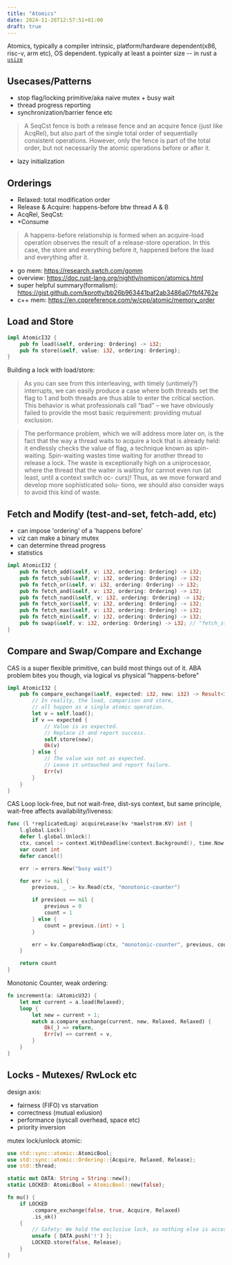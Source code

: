 ```yaml
---
title: "Atomics"
date: 2024-11-26T12:57:51+01:00
draft: true
---
```


Atomics, typically a compiler intrinsic, platform/hardware dependent(x86, risc-v, arm etc), OS dependent.
typically at least a pointer size -- in rust a [`usize`](https://doc.rust-lang.org/std/primitive.usize.html)

## Usecases/Patterns
- stop flag/locking primitive/aka naive mutex + busy wait
- thread progress reporting
- synchronization/barrier fence etc
> A SeqCst fence is both a release fence and an acquire fence (just like AcqRel), but also part of the single total order of sequentially consistent operations. However, only the fence is part of the total order, but not necessarily the atomic operations before or after it.

- lazy initialization

## Orderings
- Relaxed: total modification order
- Release & Acquire: happens-before btw  thread A & B
- AcqRel, SeqCst: 
- *Consume

> A happens-before relationship is formed when an acquire-load operation observes the result of a release-store operation. In this case, the store and everything before it, happened before the load and everything after it.

- go mem: https://research.swtch.com/gomm
- overview: https://doc.rust-lang.org/nightly/nomicon/atomics.html
- super helpful summary(formalism): https://gist.github.com/kprotty/bb26b963441baf2ab3486a07fbf4762e
- c++ mem: https://en.cppreference.com/w/cpp/atomic/memory_order


## Load and Store

```rust
impl AtomicI32 {
    pub fn load(&self, ordering: Ordering) -> i32;
    pub fn store(&self, value: i32, ordering: Ordering);
}
```

Building a lock with load/store:

> As you can see from this interleaving, with timely (untimely?) interrupts, we can easily produce a case where both threads set the flag to 1 and both threads are thus able to enter the critical section. This behavior is what professionals call “bad” – we have obviously failed to provide the most basic requirement: providing mutual exclusion.

> The performance problem, which we will address more later on, is the fact that the way a thread waits to acquire a lock that is already held: it endlessly checks the value of flag, a technique known as spin-waiting. Spin-waiting wastes time waiting for another thread to release a lock. The waste is exceptionally high on a uniprocessor, where the thread that the waiter is waiting for cannot even run (at least, until a context switch oc- curs)! Thus, as we move forward and develop more sophisticated solu- tions, we should also consider ways to avoid this kind of waste.

## Fetch and Modify (test-and-set, fetch-add, etc)
- can impose 'ordering' of a 'happens before'
- viz can make a binary mutex
- can determine thread progress
- statistics

```rust
impl AtomicI32 {
    pub fn fetch_add(&self, v: i32, ordering: Ordering) -> i32;
    pub fn fetch_sub(&self, v: i32, ordering: Ordering) -> i32;
    pub fn fetch_or(&self, v: i32, ordering: Ordering) -> i32;
    pub fn fetch_and(&self, v: i32, ordering: Ordering) -> i32;
    pub fn fetch_nand(&self, v: i32, ordering: Ordering) -> i32;
    pub fn fetch_xor(&self, v: i32, ordering: Ordering) -> i32;
    pub fn fetch_max(&self, v: i32, ordering: Ordering) -> i32;
    pub fn fetch_min(&self, v: i32, ordering: Ordering) -> i32;
    pub fn swap(&self, v: i32, ordering: Ordering) -> i32; // "fetch_store"
}
```


## Compare and Swap/Compare and Exchange
CAS is a super flexible primitive, can build most things out of it. ABA problem bites you though, 
via logical vs physical "happens-before"

```rust
impl AtomicI32 {
    pub fn compare_exchange(&self, expected: i32, new: i32) -> Result<i32, i32> {
        // In reality, the load, comparison and store,
        // all happen as a single atomic operation.
        let v = self.load();
        if v == expected {
            // Value is as expected.
            // Replace it and report success.
            self.store(new);
            Ok(v)
        } else {
            // The value was not as expected.
            // Leave it untouched and report failure.
            Err(v)
        }
    }
}
```

CAS Loop lock-free, but not wait-free, dist-sys context, but same principle, wait-free affects availability/liveness:
```go
func (l *replicatedLog) acquireLease(kv *maelstrom.KV) int {
	l.global.Lock()
	defer l.global.Unlock()
	ctx, cancel := context.WithDeadline(context.Background(), time.Now().Add(400*time.Millisecond))
	var count int
	defer cancel()

	err := errors.New("busy wait")

	for err != nil {
		previous, _ := kv.Read(ctx, "monotonic-counter")

		if previous == nil {
			previous = 0
			count = 1
		} else {
			count = previous.(int) + 1
		}

		err = kv.CompareAndSwap(ctx, "monotonic-counter", previous, count, true)
	}

	return count
}
```

Monotonic Counter, weak ordering:

```rust
fn increment(a: &AtomicU32) {
    let mut current = a.load(Relaxed);
    loop {
        let new = current + 1;
        match a.compare_exchange(current, new, Relaxed, Relaxed) {
            Ok(_) => return,
            Err(v) => current = v,
        }
    }
}
```

## Locks - Mutexes/ RwLock etc

design axis:
- fairness (FIFO) vs starvation
- correctness (mutual exlusion)
- performance (syscall overhead, space etc)
- priority inversion

mutex lock/unlock atomic:
```rust
use std::sync::atomic::AtomicBool;
use std::sync::atomic::Ordering::{Acquire, Relaxed, Release};
use std::thread;

static mut DATA: String = String::new();
static LOCKED: AtomicBool = AtomicBool::new(false);

fn mu() {
    if LOCKED
        .compare_exchange(false, true, Acquire, Relaxed)
        .is_ok()
    {
        // Safety: We hold the exclusive lock, so nothing else is accessing DATA.
        unsafe { DATA.push('!') };
        LOCKED.store(false, Release);
    }
}
```
